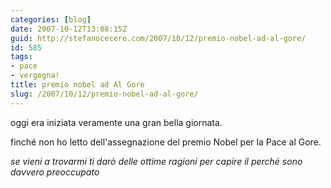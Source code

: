 ```yaml
---
categories: [blog]
date: 2007-10-12T13:08:15Z
guid: http://stefanocecere.com/2007/10/12/premio-nobel-ad-al-gore/
id: 585
tags:
- pace
- vergogna!
title: premio nobel ad Al Gore
slug: /2007/10/12/premio-nobel-ad-al-gore/
---
```


oggi era iniziata veramente una gran bella giornata.
  
finché non ho letto dell'assegnazione del premio Nobel per la Pace al Gore.

_se vieni a trovarmi ti darò delle ottime ragioni per capire il perché sono davvero preoccupato_